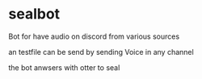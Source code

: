 # sealbot


Bot for have audio on discord from various  sources 

an testfile can be send by sending Voice in any channel

the bot anwsers with otter to seal
